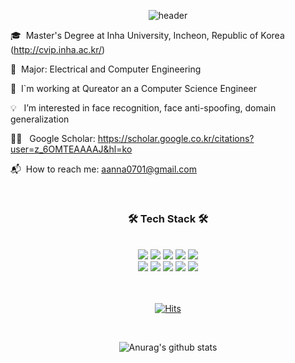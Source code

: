 <div align="center">
  
![header](https://capsule-render.vercel.app/api?type=waving&color=003366&height=250&section=header&text=Hi,&nbsp;I'm&nbsp;Seunghoon&nbsp;👋🏻&fontColor=FAFAFA&fontSize=70)

</div>
  
🎓  &nbsp;Master's Degree at Inha University, Incheon, Republic of Korea (http://cvip.inha.ac.kr/)

📖  &nbsp;Major: Electrical and Computer Engineering

💼  &nbsp;I`m working at Qureator an a Computer Science Engineer

💡  &nbsp;&nbsp;I’m interested in face recognition, face anti-spoofing, domain generalization

👨‍🎓 &nbsp;&nbsp;Google Scholar: https://scholar.google.co.kr/citations?user=z_6OMTEAAAAJ&hl=ko

📬  &nbsp;How to reach me: aanna0701@gmail.com

<br>
 
<div align="center">
  
      
### 🛠 Tech Stack 🛠 
 <br>
<img src="https://img.shields.io/badge/Python-3776AB?style=flat-square&logo=Python&logoColor=white"/>
<img src="https://img.shields.io/badge/PyTorch-EE4C2C?style=flat-square&logo=PyTorch&logoColor=white"/>
<img src="https://img.shields.io/badge/PyTorchLightning-792EE5?style=flat-square&logo=PyTorch Lightning&logoColor=white"/>
<img src="https://img.shields.io/badge/OpenCV-5C3EE8?style=flat-square&logo=OpenCV&logoColor=white"/>
<img src="https://img.shields.io/badge/NumPy-013243?style=flat-square&logo=NumPy&logoColor=white"/>
 <br>
<img src="https://img.shields.io/badge/scikit-learn-F7931E?style=flat-square&logo=scikit-learn&logoColor=white"/>
<img src="https://img.shields.io/badge/Docker-2496ED?style=flat-square&logo=Docker&logoColor=white"/>
<img src="https://img.shields.io/badge/Jupyter-F37626?style=flat-square&logo=Jupyter&logoColor=white"/>
<img src="https://img.shields.io/badge/Anaconda-44A833?style=flat-square&logo=Anaconda&logoColor=white"/>
<img src="https://img.shields.io/badge/Visual Studio Code-007ACC?style=flat-square&logo=Visual Studio Code&logoColor=white"/>
  
<br>
<br>
<br>

[![Hits](https://hits.seeyoufarm.com/api/count/incr/badge.svg?url=https%3A%2F%2Fgithub.com%2Faanna0701%2Fhit-counter&count_bg=%233576CC&title_bg=%23555555&icon=&icon_color=%23E7E7E7&title=hits&edge_flat=false)](https://github.com/aanna0701)
 
<br>


![Anurag's github stats](https://github-readme-stats.vercel.app/api?username=aanna0701&show_icons=true&theme=tokyonight)

</div>







